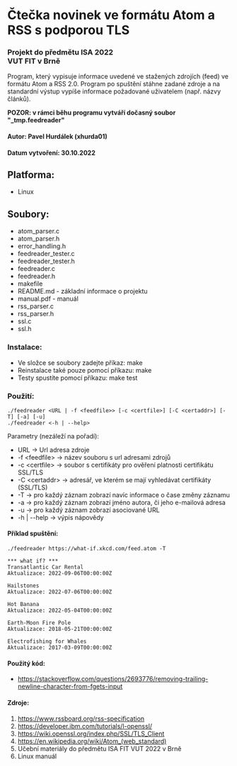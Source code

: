 # Čtečka novinek ve formátu Atom a RSS s podporou TLS
### Projekt do předmětu ISA 2022 <BR>VUT FIT v Brně
Program, který vypisuje informace uvedené ve stažených zdrojích (feed) ve formátu Atom a RSS 2.0. Program po spuštění stáhne zadané zdroje a na standardní výstup vypíše informace požadované uživatelem (např. názvy článků).

**POZOR: v rámci běhu programu vytváří dočasný soubor "_tmp.feedreader"**

#### Autor: Pavel Hurdálek (xhurda01)

#### Datum vytvoření: 30.10.2022

## Platforma:
* Linux

## Soubory:
* atom_parser.c
* atom_parser.h
* error_handling.h
* feedreader_tester.c
* feedreader_tester.h
* feedreader.c
* feedreader.h
* makefile
* README.md - základní informace o projektu
* manual.pdf - manuál
* rss_parser.c
* rss_parser.h
* ssl.c
* ssl.h

### Instalace:

* Ve složce se soubory zadejte příkaz: make
* Reinstalace také pouze pomocí příkazu: make
* Testy spustíte pomocí příkazu: make test


### Použití:
```
./feedreader <URL | -f <feedfile>> [-c <certfile>] [-C <certaddr>] [-T] [-a] [-u]
./feedreader <-h | --help>
```
Parametry (nezáleží na pořadí):
- URL -> Url adresa zdroje
- -f \<feedfile\> -> název souboru s url adresami zdrojů
- -c \<certfile\> -> soubor s certifikáty pro ověření platnosti certifikátu SSL/TLS
- -C \<certaddr\> -> adresář, ve kterém se mají vyhledávat certifikáty (SSL/TLS)
- -T -> pro každý záznam zobrazí navíc informace o čase změny záznamu
- -a -> pro každý záznam zobrazí jméno autora, či jeho e-mailová adresa
- -u -> pro každý záznam zobrazí asociované URL
- -h | --help -> výpis nápovědy

#### Příklad spuštění:
```
./feedreader https://what-if.xkcd.com/feed.atom -T

*** what if? ***
Transatlantic Car Rental
Aktualizace: 2022-09-06T00:00:00Z

Hailstones
Aktualizace: 2022-07-06T00:00:00Z

Hot Banana
Aktualizace: 2022-05-04T00:00:00Z

Earth-Moon Fire Pole
Aktualizace: 2018-05-21T00:00:00Z

Electrofishing for Whales
Aktualizace: 2017-03-09T00:00:00Z

```
#### Použitý kód:
* https://stackoverflow.com/questions/2693776/removing-trailing-newline-character-from-fgets-input

#### Zdroje:
1. https://www.rssboard.org/rss-specification
2. https://developer.ibm.com/tutorials/l-openssl/
3. https://wiki.openssl.org/index.php/SSL/TLS_Client
4. https://en.wikipedia.org/wiki/Atom_(web_standard)
2. Učební materiály do předmětu ISA FIT VUT 2022 v Brně
9. Linux manuál

